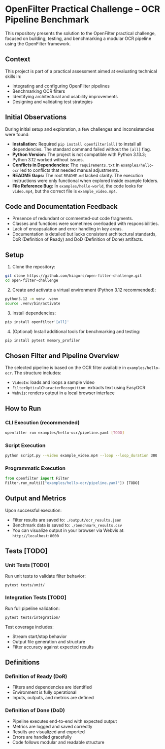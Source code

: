 # OpenFilter Practical Challenge – OCR Pipeline Benchmark

This repository presents the solution to the OpenFilter practical challenge, focused on building, testing, and benchmarking a modular OCR pipeline using the OpenFilter framework.

## Context

This project is part of a practical assessment aimed at evaluating technical skills in:

- Integrating and configuring OpenFilter pipelines
- Benchmarking OCR filters
- Identifying architectural and usability improvements
- Designing and validating test strategies

## Initial Observations

During initial setup and exploration, a few challenges and inconsistencies were found:

- **Installation:** Required `pip install openfilter[all]` to install all dependencies. The standard command failed without the `[all]` flag.
- **Python Version:** The project is not compatible with Python 3.13.3; Python 3.12 worked without issues.
- **Conflicts in Dependencies:** The `requirements.txt` in `examples/hello-ocr` led to conflicts that needed manual adjustments.
- **README Gaps:** The root `README.md` lacked clarity. The execution instructions were only functional when explored inside example folders.
- **File Reference Bug:** In `examples/hello-world`, the code looks for `video.mp4`, but the correct file is `example_video.mp4`.

## Code and Documentation Feedback

- Presence of redundant or commented-out code fragments.
- Classes and functions were sometimes overloaded with responsibilities.
- Lack of encapsulation and error handling in key areas.
- Documentation is detailed but lacks consistent architectural standards, DoR (Definition of Ready) and DoD (Definition of Done) artifacts.

## Setup

1. Clone the repository:
```bash
git clone https://github.com/hiagors/open-filter-challenge.git
cd open-filter-challenge
```

2. Create and activate a virtual environment (Python 3.12 recommended):
```bash
python3.12 -m venv .venv
source .venv/bin/activate
```

3. Install dependencies:
```bash
pip install openfilter'[all]'
```

4. (Optional) Install additional tools for benchmarking and testing:
```bash
pip install pytest memory_profiler
```

## Chosen Filter and Pipeline Overview

The selected pipeline is based on the OCR filter available in `examples/hello-ocr`. The structure includes:

- `VideoIn`: loads and loops a sample video
- `FilterOpticalCharacterRecognition`: extracts text using EasyOCR
- `Webvis`: renders output in a local browser interface

## How to Run

### CLI Execution (recommended)
```bash
openfilter run examples/hello-ocr/pipeline.yaml [TODO]
```

### Script Execution
```bash
python script.py --video example_video.mp4 --loop --loop_duration 300
```

### Programmatic Execution
```python
from openfilter import Filter
Filter.run_multi(["examples/hello-ocr/pipeline.yaml"]) [TODO]
```

## Output and Metrics

Upon successful execution:

- Filter results are saved to: `./output/ocr_results.json`
- Benchmark data is saved to: `./benchmark_results.csv`
- You can visualize output in your browser via Webvis at: `http://localhost:8000`

## Tests [TODO]

### Unit Tests [TODO]
Run unit tests to validate filter behavior:
```bash
pytest tests/unit/
```

### Integration Tests [TODO]
Run full pipeline validation:
```bash
pytest tests/integration/
```

Test coverage includes:
- Stream start/stop behavior
- Output file generation and structure
- Filter accuracy against expected results

## Definitions

### Definition of Ready (DoR)
- Filters and dependencies are identified
- Environment is fully operational
- Inputs, outputs, and metrics are defined

### Definition of Done (DoD)
- Pipeline executes end-to-end with expected output
- Metrics are logged and saved correctly
- Results are visualized and exported
- Errors are handled gracefully
- Code follows modular and readable structure